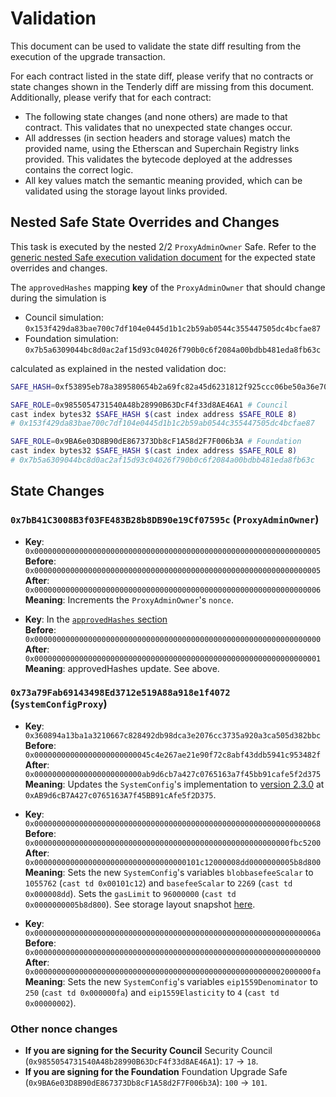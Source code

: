 # Validation

This document can be used to validate the state diff resulting from the execution of the upgrade
transaction.

For each contract listed in the state diff, please verify that no contracts or state changes shown in the Tenderly diff are missing from this document. Additionally, please verify that for each contract:

- The following state changes (and none others) are made to that contract. This validates that no unexpected state changes occur.
- All addresses (in section headers and storage values) match the provided name, using the Etherscan and Superchain Registry links provided. This validates the bytecode deployed at the addresses contains the correct logic.
- All key values match the semantic meaning provided, which can be validated using the storage layout links provided.

## Nested Safe State Overrides and Changes

This task is executed by the nested 2/2 `ProxyAdminOwner` Safe. Refer to the
[generic nested Safe execution validation document](../../../NESTED-VALIDATION.md)
for the expected state overrides and changes.

The `approvedHashes` mapping **key** of the `ProxyAdminOwner` that should change during the simulation is
- Council simulation: `0x153f429da83bae700c7df104e0445d1b1c2b59ab0544c355447505dc4bcfae87`
- Foundation simulation: `0x7b5a6309044bc8d0ac2af15d93c04026f790b0c6f2084a00bdbb481eda8fb63c`

calculated as explained in the nested validation doc:
```sh
SAFE_HASH=0xf53895eb78a389580654b2a69fc82a45d6231812f925ccc06be50a36e70af64e # "Nested hash"

SAFE_ROLE=0x9855054731540A48b28990B63DcF4f33d8AE46A1 # Council
cast index bytes32 $SAFE_HASH $(cast index address $SAFE_ROLE 8)
# 0x153f429da83bae700c7df104e0445d1b1c2b59ab0544c355447505dc4bcfae87

SAFE_ROLE=0x9BA6e03D8B90dE867373Db8cF1A58d2F7F006b3A # Foundation
cast index bytes32 $SAFE_HASH $(cast index address $SAFE_ROLE 8)
# 0x7b5a6309044bc8d0ac2af15d93c04026f790b0c6f2084a00bdbb481eda8fb63c
```

## State Changes

### `0x7bB41C3008B3f03FE483B28b8DB90e19Cf07595c` (`ProxyAdminOwner`)

- **Key**: `0x0000000000000000000000000000000000000000000000000000000000000005`<br>
  **Before**: `0x0000000000000000000000000000000000000000000000000000000000000005`<br>
  **After**: `0x0000000000000000000000000000000000000000000000000000000000000006`<br>
  **Meaning**: Increments the `ProxyAdminOwner`'s `nonce`.

- **Key**: In the [`approvedHashes` section](#nested-safe-state-overrides-and-changes)<br>
  **Before**: `0x0000000000000000000000000000000000000000000000000000000000000000`<br>
  **After**: `0x0000000000000000000000000000000000000000000000000000000000000001`<br>
  **Meaning**: approvedHashes update. See above.

### `0x73a79Fab69143498Ed3712e519A88a918e1f4072` (`SystemConfigProxy`)

- **Key**: `0x360894a13ba1a3210667c828492db98dca3e2076cc3735a920a3ca505d382bbc`<br>
  **Before**: `0x00000000000000000000000045c4e267ae21e90f72c8abf43ddb5941c953482f`<br>
  **After**:  `0x000000000000000000000000ab9d6cb7a427c0765163a7f45bb91cafe5f2d375`<br>
  **Meaning**: Updates the `SystemConfig`'s implementation to [version 2.3.0](https://github.com/ethereum-optimism/superchain-registry/blob/53a83256dfc147710999c76e5565329f6ef0de4e/validation/standard/standard-versions-mainnet.toml#L9) at `0xAB9d6cB7A427c0765163A7f45BB91cAfe5f2D375`.

- **Key**: `0x0000000000000000000000000000000000000000000000000000000000000068`<br>
  **Before**: `0x000000000000000000000000000000000000000000000000000000000fbc5200`<br>
  **After**: `0x0000000000000000000000000000000000101c12000008dd0000000005b8d800`<br>
  **Meaning**: Sets the new `SystemConfig`'s variables `blobbasefeeScalar` to `1055762` (`cast td 0x00101c12`) and `basefeeScalar` to `2269` (`cast td 0x000008dd`). Sets the `gasLimit` to `96000000` (`cast td 0x0000000005b8d800`). See storage layout snapshot [here](https://github.com/ethereum-optimism/optimism/blob/3c75cd94849b265ff9d2ed424f9d35be124b0b4e/packages/contracts-bedrock/snapshots/storageLayout/SystemConfig.json#L58-L78).

- **Key**: `0x000000000000000000000000000000000000000000000000000000000000006a`<br>
  **Before**: `0x0000000000000000000000000000000000000000000000000000000000000000`<br>
  **After**: `0x00000000000000000000000000000000000000000000000000000002000000fa`<br>
  **Meaning**: Sets the new `SystemConfig`'s variables `eip1559Denominator` to `250` (`cast td 0x000000fa`) and `eip1559Elasticity` to `4` (`cast td 0x00000002`).

### Other nonce changes
* **If you are signing for the Security Council** Security Council (`0x9855054731540A48b28990B63DcF4f33d8AE46A1`): `17` -> `18`.
* **If you are signing for the Foundation** Foundation Upgrade Safe (`0x9BA6e03D8B90dE867373Db8cF1A58d2F7F006b3A`): `100` -> `101`.